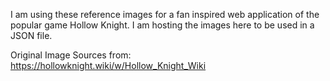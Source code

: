 I am using these reference images for a fan inspired web application of the popular game Hollow Knight. I am hosting the images here to be used in a JSON file.

Original Image Sources from: https://hollowknight.wiki/w/Hollow_Knight_Wiki
